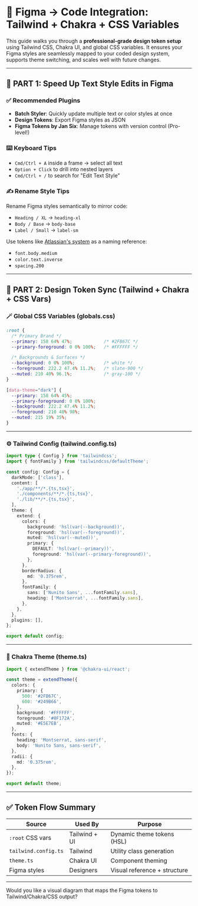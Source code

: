 # 🎨 Figma → Code Integration: Tailwind + Chakra + CSS Variables

This guide walks you through a **professional-grade design token setup** using Tailwind CSS, Chakra UI, and global CSS variables. It ensures your Figma styles are seamlessly mapped to your coded design system, supports theme switching, and scales well with future changes.

---

## 🔧 PART 1: Speed Up Text Style Edits in Figma

### ✅ Recommended Plugins

* **Batch Styler**: Quickly update multiple text or color styles at once
* **Design Tokens**: Export Figma styles as JSON
* **Figma Tokens by Jan Six**: Manage tokens with version control (Pro-level!)

### ⌨️ Keyboard Tips

* `Cmd/Ctrl + A` inside a frame → select all text
* `Option + Click` to drill into nested layers
* `Cmd/Ctrl + /` to search for "Edit Text Style"

### ✍️ Rename Style Tips

Rename Figma styles semantically to mirror code:

* `Heading / XL` → `heading-xl`
* `Body / Base` → `body-base`
* `Label / Small` → `label-sm`

Use tokens like [Atlassian's system](https://atlassian.design/components/tokens/all-tokens) as a naming reference:

* `font.body.medium`
* `color.text.inverse`
* `spacing.200`

---

## 🧩 PART 2: Design Token Sync (Tailwind + Chakra + CSS Vars)

### 🪄 Global CSS Variables (globals.css)

```css
:root {
  /* Primary Brand */
  --primary: 158 64% 47%;            /* #2FB67C */
  --primary-foreground: 0 0% 100%;   /* #FFFFFF */

  /* Backgrounds & Surfaces */
  --background: 0 0% 100%;           /* white */
  --foreground: 222.2 47.4% 11.2%;   /* slate-900 */
  --muted: 210 40% 96.1%;            /* gray-100 */
}

[data-theme="dark"] {
  --primary: 158 64% 45%;
  --primary-foreground: 0 0% 100%;
  --background: 222.2 47.4% 11.2%;
  --foreground: 210 40% 98%;
  --muted: 215 19% 35%;
}
```

---

### ⚙️ Tailwind Config (tailwind.config.ts)

```ts
import type { Config } from 'tailwindcss';
import { fontFamily } from 'tailwindcss/defaultTheme';

const config: Config = {
  darkMode: ['class'],
  content: [
    './app/**/*.{ts,tsx}',
    './components/**/*.{ts,tsx}',
    './lib/**/*.{ts,tsx}',
  ],
  theme: {
    extend: {
      colors: {
        background: 'hsl(var(--background))',
        foreground: 'hsl(var(--foreground))',
        muted: 'hsl(var(--muted))',
        primary: {
          DEFAULT: 'hsl(var(--primary))',
          foreground: 'hsl(var(--primary-foreground))',
        },
      },
      borderRadius: {
        md: '0.375rem',
      },
      fontFamily: {
        sans: ['Nunito Sans', ...fontFamily.sans],
        heading: ['Montserrat', ...fontFamily.sans],
      },
    },
  },
  plugins: [],
};

export default config;
```

---

### 🌈 Chakra Theme (theme.ts)

```ts
import { extendTheme } from '@chakra-ui/react';

const theme = extendTheme({
  colors: {
    primary: {
      500: '#2FB67C',
      600: '#249B66',
    },
    background: '#FFFFFF',
    foreground: '#0F172A',
    muted: '#E5E7EB',
  },
  fonts: {
    heading: 'Montserrat, sans-serif',
    body: 'Nunito Sans, sans-serif',
  },
  radii: {
    md: '0.375rem',
  },
});

export default theme;
```

---

## ✅ Token Flow Summary

| Source               | Used By       | Purpose                      |
| -------------------- | ------------- | ---------------------------- |
| `:root` CSS vars     | Tailwind + UI | Dynamic theme tokens (HSL)   |
| `tailwind.config.ts` | Tailwind      | Utility class generation     |
| `theme.ts`           | Chakra UI     | Component theming            |
| Figma styles         | Designers     | Visual reference + structure |

---

Would you like a visual diagram that maps the Figma tokens to Tailwind/Chakra/CSS output?
